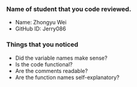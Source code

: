 ### Name of student that you code reviewed.
- Name: Zhongyu Wei 
- GitHub ID: Jerry086


### Things that you noticed
- Did the variable names make sense?
- Is the code functional?
- Are the comments readable?
- Are the function names self-explanatory?


